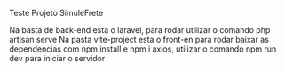 Teste Projeto SimuleFrete

Na basta de back-end esta o laravel, para rodar utilizar o comando php artisan serve
Na pasta vite-project esta o front-en para rodar baixar as dependencias com npm install e npm i axios, utilizar o comando npm run dev para iniciar o servidor
